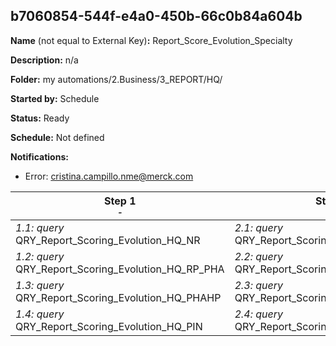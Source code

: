 ## b7060854-544f-e4a0-450b-66c0b84a604b

**Name** (not equal to External Key)**:** Report_Score_Evolution_Specialty

**Description:** n/a

**Folder:** my automations/2.Business/3_REPORT/HQ/

**Started by:** Schedule

**Status:** Ready

**Schedule:** Not defined

**Notifications:**

* Error: cristina.campillo.nme@merck.com

| Step 1<br>_<small>-</small>_ | Step 2<br>_<small>-</small>_ | Step 3<br>_<small>-</small>_ |
| --- | --- | --- |
| _1.1: query_<br>QRY_Report_Scoring_Evolution_HQ_NR | _2.1: query_<br>QRY_Report_Scoring_Evolution_HQ_HEM | _3.1: query_<br>QRY_Report_Scoring_Evolution_HQ_ID |
| _1.2: query_<br>QRY_Report_Scoring_Evolution_HQ_RP_PHA | _2.2: query_<br>QRY_Report_Scoring_Evolution_HQ_ECM | - |
| _1.3: query_<br>QRY_Report_Scoring_Evolution_HQ_PHAHP | _2.3: query_<br>QRY_Report_Scoring_Evolution_HQ_GP | - |
| _1.4: query_<br>QRY_Report_Scoring_Evolution_HQ_PIN | _2.4: query_<br>QRY_Report_Scoring_Evolution_HQ_IM | - |
